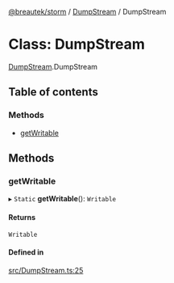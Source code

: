 [@breautek/storm](../README.md) / [DumpStream](../modules/DumpStream.md) / DumpStream

# Class: DumpStream

[DumpStream](../modules/DumpStream.md).DumpStream

## Table of contents

### Methods

- [getWritable](DumpStream.DumpStream-1.md#getwritable)

## Methods

### getWritable

▸ `Static` **getWritable**(): `Writable`

#### Returns

`Writable`

#### Defined in

[src/DumpStream.ts:25](https://github.com/breautek/storm/blob/80c9dfb/src/DumpStream.ts#L25)

